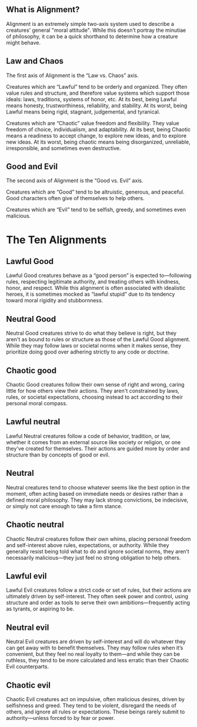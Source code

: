 ## What is Alignment?
Alignment is an extremely simple two-axis system used to describe a creatures’ general "moral attitude". While this doesn’t portray the minutiae of philosophy, it can be a quick shorthand to determine how a creature might behave.
## Law and Chaos
The first axis of Alignment is the “Law vs. Chaos” axis.

Creatures which are “Lawful” tend to be orderly and organized. They often value rules and structure, and therefore value systems which support those ideals: laws, traditions, systems of honor, etc. At its best, being Lawful means honesty, trustworthiness, reliability, and stability. At its worst, being Lawful means being rigid, stagnant, judgemental, and tyranical.

Creatures which are “Chaotic” value freedom and flexibility. They value freedom of choice, individualism, and adaptability. At its best, being Chaotic means a readiness to accept change, to explore new ideas, and to explore new ideas. At its worst, being chaotic means being disorganized, unreliable, irresponsible, and sometimes even destructive.
## Good and Evil
The second axis of Alignment is the “Good vs. Evil” axis.

Creatures which are “Good” tend to be altruistic, generous, and peaceful. Good characters often give of themselves to help others.

Creatures which are “Evil” tend to be selfish, greedy, and sometimes even malicious.

# The Ten Alignments
## Lawful Good
Lawful Good creatures behave as a “good person” is expected to—following rules, respecting legitimate authority, and treating others with kindness, honor, and respect. While this alignment is often associated with idealistic heroes, it is sometimes mocked as “lawful stupid” due to its tendency toward moral rigidity and stubbornness.

## Neutral Good
Neutral Good creatures strive to do what they believe is right, but they aren't as bound to rules or structure as those of the Lawful Good alignment. While they may follow laws or societal norms when it makes sense, they prioritize doing good over adhering strictly to any code or doctrine.

## Chaotic good
Chaotic Good creatures follow their own sense of right and wrong, caring little for how others view their actions. They aren't constrained by laws, rules, or societal expectations, choosing instead to act according to their personal moral compass.

## Lawful neutral
Lawful Neutral creatures follow a code of behavior, tradition, or law, whether it comes from an external source like society or religion, or one they've created for themselves. Their actions are guided more by order and structure than by concepts of good or evil.

## Neutral
Neutral creatures tend to choose whatever seems like the best option in the moment, often acting based on immediate needs or desires rather than a defined moral philosophy. They may lack strong convictions, be indecisive, or simply not care enough to take a firm stance.

## Chaotic neutral
Chaotic Neutral creatures follow their own whims, placing personal freedom and self-interest above rules, expectations, or authority. While they generally resist being told what to do and ignore societal norms, they aren’t necessarily malicious—they just feel no strong obligation to help others.

## Lawful evil
Lawful Evil creatures follow a strict code or set of rules, but their actions are ultimately driven by self-interest. They often seek power and control, using structure and order as tools to serve their own ambitions—frequently acting as tyrants, or aspiring to be.

## Neutral evil
Neutral Evil creatures are driven by self-interest and will do whatever they can get away with to benefit themselves. They may follow rules when it’s convenient, but they feel no real loyalty to them—and while they can be ruthless, they tend to be more calculated and less erratic than their Chaotic Evil counterparts.

## Chaotic evil
Chaotic Evil creatures act on impulsive, often malicious desires, driven by selfishness and greed. They tend to be violent, disregard the needs of others, and ignore all rules or expectations. These beings rarely submit to authority—unless forced to by fear or power.